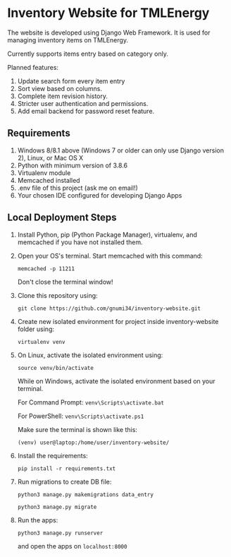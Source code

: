 # Inventory Website for TMLEnergy

The website is developed using Django Web Framework. It is used for managing inventory items on TMLEnergy.

Currently supports items entry based on category only.

Planned features:

1. Update search form every item entry
2. Sort view based on columns.
3. Complete item revision history.
4. Stricter user authentication and permissions.
5. Add email backend for password reset feature.

## Requirements

1. Windows 8/8.1 above (Windows 7 or older can only use Django version 2), Linux, or Mac OS X
2. Python with minimum version of 3.8.6
3. Virtualenv module
4. Memcached installed
5. .env file of this project (ask me on email!)
6. Your chosen IDE configured for developing Django Apps

## Local Deployment Steps

1. Install Python, pip (Python Package Manager), virtualenv, and memcached if you have not installed them.

2. Open your OS's terminal. Start memcached with this command:

    `memcached -p 11211`

    Don't close the terminal window!

3. Clone this repository using:

   `git clone https://github.com/gnumi34/inventory-website.git`

4. Create new isolated environment for project inside inventory-website folder using:

    `virtualenv venv`

5. On Linux, activate the isolated environment using:

    `source venv/bin/activate`

    While on Windows, activate the isolated environment based on your terminal.

    For Command Prompt: `venv\Scripts\activate.bat`

    For PowerShell: `venv\Scripts\activate.ps1`

    Make sure the terminal is shown like this:

    `(venv) user@laptop:/home/user/inventory-website/`

6. Install the requirements:

    `pip install -r requirements.txt`

7. Run migrations to create DB file:

    `python3 manage.py makemigrations data_entry`

    `python3 manage.py migrate`

8. Run the apps:

   `python3 manage.py runserver`

   and open the apps on `localhost:8000`
